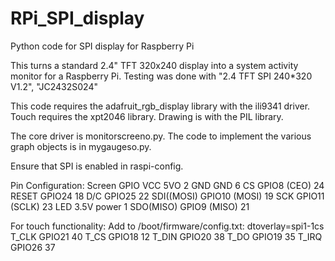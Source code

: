 # RPi_SPI_display
Python code for SPI display for Raspberry Pi

This turns a standard 2.4" TFT 320x240 display into a system activity
monitor for a Raspberry Pi. Testing was done with "2.4 TFT SPI 240*320 V1.2", "JC2432S024"

This code requires the adafruit_rgb_display library with the ili9341 driver. Touch
requires the xpt2046 library. Drawing is with the PIL library.

The core driver is monitorscreeno.py. The code to implement the various graph objects
is in mygaugeso.py.

Ensure that SPI is enabled in raspi-config.

Pin Configuration:
Screen 		GPIO
VCC		5VO		2
GND		GND		6
CS		GPIO8 (CEO)	24
RESET		GPIO24		18
D/C		GPIO25		22
SDI((MOSI)	GPIO10 (MOSI)	19
SCK		GPIO11 (SCLK)	23
LED		3.5V power	1
SDO(MISO)	GPIO9 (MISO)	21

For touch functionality:
Add to /boot/firmware/config.txt: dtoverlay=spi1-1cs
T_CLK		GPIO21		40
T_CS		GPIO18		12
T_DIN		GPIO20		38
T_DO		GPIO19		35
T_IRQ		GPIO26		37


